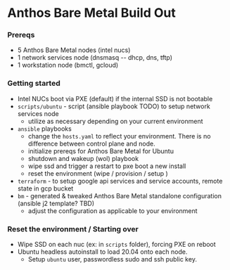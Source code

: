 # Anthos Bare Metal Build Out

### Prereqs
* 5 Anthos Bare Metal nodes (intel nucs)
* 1 network services node (dnsmasq -- dhcp, dns, tftp)
* 1 workstation node (bmctl, gcloud)

### Getting started
* Intel NUCs boot via PXE (default) if the internal SSD is not bootable
* `scripts/ubuntu` - script (ansible playbook TODO) to setup network services node
  * utilize as necessary depending on your current environment
* `ansible` playbooks
  * change the `hosts.yaml` to reflect your environment.  There is no difference between control plane and node.
  * initialize prereqs for Anthos Bare Metal for Ubuntu 
  * shutdown and wakeup (wol) playbook
  * wipe ssd and trigger a restart to pxe boot a new install
  * reset the environment (wipe / provision / setup )
* `terraform` - to setup google api services and service accounts, remote state in gcp bucket
* `bm` - generated & tweaked Anthos Bare Metal standalone configuration (ansible j2 template? TBD)
  * adjust the configuration as applicable to your environment

### Reset the environment / Starting over
* Wipe SSD on each nuc (ex: in `scripts` folder), forcing PXE on reboot
* Ubuntu headless autoinstall to load 20.04 onto each node.  
  * Setup `ubuntu` user, passwordless sudo and ssh public key.  
